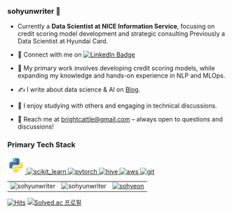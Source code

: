 <h3>sohyunwriter 👋</h3>

<!--
- 🔭 I've done 7 ML/DL model implementation, 3 data hackathons, 2 internship experience on Data Analysis.     
-->

- Currently a **Data Scientist at NICE Information Service**, focusing on credit scoring model development and strategic consulting Previously a Data Scientist at Hyundai Card.

- <div align="left">
  📄 Connect with me on 
  <a href="https://www.linkedin.com/in/sohyunwriter" target="_blank">
    <img src="https://img.shields.io/badge/LinkedIn-0077B5?style=flat-square&logo=linkedin&logoColor=white" alt="LinkedIn Badge"/>
  </a>
</div>

- 🌱 My primary work involves developing credit scoring models, while expanding my knowledge and hands-on experience in NLP and MLOps.

<!--
- 👯 I've studied with those who work in AI field. Feel free to join our study group for anyone who are willing to study AI in depth.   
-->

- ✍️ I write about data science & AI on [Blog](https://sohyunwriter.tistory.com/).  

<!--
**sohyunwriter/sohyunwriter** is a ✨ _special_ ✨ repository because its `README.md` (this file) appears on your GitHub profile.
-->

- 👯  I enjoy studying with others and engaging in technical discussions.

<!--
- 💬 Ask me about **Predictive Modeling, Language Model, Writing AI Project Proposals/Reports, API development**
-->

- 📩 Reach me at brightcattle@gmail.com – always open to questions and discussions!

<!--
<h3 align="left">Connect with me:</h3> 
<p align="left">
<a href="https://linkedin.com/in/sohyunwriter" target="blank"><img align="center" src="https://cdn.jsdelivr.net/npm/simple-icons@3.0.1/icons/linkedin.svg" alt="sohyunwriter" height="30" width="40" /></a>

<a href="https://kaggle.com/sohyunwriter" target="blank"><img align="center" src="https://cdn.jsdelivr.net/npm/simple-icons@3.0.1/icons/kaggle.svg" alt="sohyunwriter" height="30" width="40" /></a>

<a href="https://fb.com/sohyunwriter" target="blank"><img align="center" src="https://cdn.jsdelivr.net/npm/simple-icons@3.0.1/icons/facebook.svg" alt="sohyunwriter" height="30" width="40" /></a>

<a href="https://www.hackerrank.com/brightcattle" target="blank"><img align="center" src="https://cdn.jsdelivr.net/npm/simple-icons@3.0.1/icons/hackerrank.svg" alt="brightcattle" height="30" width="40" /></a>

<a href="https://www.leetcode.com/sohyunwriter" target="blank"><img align="center" src="https://cdn.jsdelivr.net/npm/simple-icons@3.0.1/icons/leetcode.svg" alt="sohyunwriter" height="30" width="40" /></a>
 -->
</p>


<h3 align="left">Primary Tech Stack</h3>
<p align="left"> 
  <a href="https://www.python.org" target="_blank"> <img src="https://raw.githubusercontent.com/devicons/devicon/master/icons/python/python-original.svg" alt="python" width="40" height="40"/> </a>
  <a href="https://scikit-learn.org/" target="_blank"> <img src="https://upload.wikimedia.org/wikipedia/commons/0/05/Scikit_learn_logo_small.svg" alt="scikit_learn" width="40" height="40"/> </a>
  <a href="https://pytorch.org/" target="_blank"> <img src="https://www.vectorlogo.zone/logos/pytorch/pytorch-icon.svg" alt="pytorch" width="40" height="40"/> </a>  
  <a href="https://hive.apache.org/" target="_blank"> <img src="https://www.vectorlogo.zone/logos/apache_hive/apache_hive-icon.svg" alt="hive" width="40" height="40"/> </a> 
  <a href="https://aws.amazon.com/" target="_blank"> <img src="https://upload.wikimedia.org/wikipedia/commons/9/93/Amazon_Web_Services_Logo.svg" alt="aws" width="40" height="40"/> </a>  
  <a href="https://git-scm.com/" target="_blank"> <img src="https://www.vectorlogo.zone/logos/git-scm/git-scm-icon.svg" alt="git" width="40" height="40"/> </a> </p>

<table>
  <tr>
    <td>
      <img src="https://github-readme-stats.vercel.app/api?username=sohyunwriter&show_icons=true&locale=en" alt="sohyunwriter" height="150"/>
    </td>
    <td>
      <img src="https://github-readme-stats.vercel.app/api/top-langs?username=sohyunwriter&show_icons=true&locale=en&layout=compact" alt="sohyunwriter" height="150"/>
    </td>
    <td>
      <a href="https://solved.ac/sslove">
        <img src="http://mazassumnida.wtf/api/generate_badge?boj=sslove" alt="sohyeon" height="150"/>
      </a>
    </td>
  </tr>
</table>

<!--
<div align="left">
  <img src="https://github-readme-stats.vercel.app/api?username=sohyunwriter&show_icons=true&locale=en" alt="sohyunwriter" height="150"/>
  <img src="https://github-readme-stats.vercel.app/api/top-langs?username=sohyunwriter&show_icons=true&locale=en&layout=compact" alt="sohyunwriter" height="150"/>
    <a href="https://solved.ac/sslove">
    <img src="http://mazassumnida.wtf/api/generate_badge?boj=sslove" alt="sohyeon" height="150"/>
  </a>
</div>
 -->
<!--
<p><img align="center" src="https://github-readme-stats.vercel.app/api?username=sohyunwriter&show_icons=true&locale=en" alt="sohyunwriter" /></p>
<p><a href="https://solved.ac/sslove"><img align="left" src="http://mazassumnida.wtf/api/generate_badge?boj=sslove" alt="sohyeon" /></p>  
<p>&nbsp;<img align="center" src="https://github-readme-stats.vercel.app/api/top-langs?username=sohyunwriter&show_icons=true&locale=en&layout=compact" alt="sohyunwriter" /></p>   
<br>
-->

[![Hits](https://hits.seeyoufarm.com/api/count/incr/badge.svg?url=https%3A%2F%2Fgithub.com%2Fsohyunwriter&count_bg=%2379C83D&title_bg=%23555555&icon=&icon_color=%23E7E7E7&title=hits&edge_flat=false)](https://hits.seeyoufarm.com) 
[![Solved.ac
프로필](http://mazassumnida.wtf/api/mini/generate_badge?boj=sslove)](https://solved.ac/{handle})      
